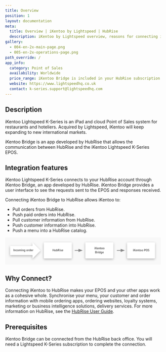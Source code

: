 ```yaml
---
title: Overview
position: 1
layout: documentation
meta:
  title: Overview | iKentoo by Lightspeed | HubRise
  description: iKentoo by Lightspeed overview, reasons for connecting it to HubRise and summary of integrated features. Synchronise data between your EPOS and your apps.
gallery:
  - 004-en-2x-main-page.png
  - 005-en-2x-operations-page.png
path_override: /
app_info:
  category: Point of Sales
  availability: Worldwide
  price_range: iKentoo Bridge is included in your HubRise subscription. Contact Lightspeed to enquire about iKentoo pricing.
  website: https://www.lightspeedhq.co.uk
  contact: k-series.support@lightspeedhq.com
---
```


## Description

iKentoo Lightspeed K-Series is an iPad and cloud Point of Sales system for restaurants and hoteliers. Acquired by Lightspeed, iKentoo will keep expanding to new international markets.

iKentoo Bridge is an app developed by HubRise that allows the communication between HubRise and the iKentoo Lightspeed K-Series EPOS.

## Integration features

iKentoo Lightspeed K-Series connects to your HubRise account through iKentoo Bridge, an app developed by HubRise. iKentoo Bridge provides a user interface to see the requests sent to the EPOS and responses received.

Connecting iKentoo Bridge to HubRise allows iKentoo to:

- Pull orders from HubRise.
- Push paid orders into HubRise.
- Pull customer information from HubRise.
- Push customer information into HubRise.
- Push a menu into a HubRise catalog.

![Connection Diagram](../images/008-en-2x-connection-diagram.png)

## Why Connect?

Connecting iKentoo to HubRise makes your EPOS and your other apps work as a cohesive whole. Synchronise your menu, your customer and order information with mobile ordering apps, ordering websites, loyalty systems, marketing or business intelligence solutions, delivery services. For more information on HubRise, see the [HubRise User Guide](/docs).

## Prerequisites

iKentoo Bridge can be connected from the HubRise back office. You will need a Lightspeed K-Series subscription to complete the connection.
